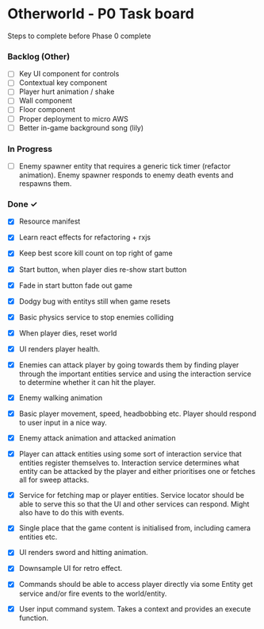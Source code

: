 # Otherworld - P0 Task board

Steps to complete before Phase 0 complete

### Backlog (Other)

- [ ] Key UI component for controls  
- [ ] Contextual key component  
- [ ] Player hurt animation / shake  
- [ ] Wall component  
- [ ] Floor component  
- [ ] Proper deployment to micro AWS  
- [ ] Better in-game background song (lily)  

### In Progress

- [ ] Enemy spawner entity that requires a generic tick timer (refactor animation). Enemy spawner responds to enemy death events and respawns them.  

### Done ✓

- [x] Resource manifest  
- [x] Learn react effects for refactoring + rxjs  
- [x] Keep best score kill count on top right of game  
- [x] Start button, when player dies re-show start button  
- [x] Fade in start button fade out game  
- [x] Dodgy bug with entitys still when game resets  
- [x] Basic physics service to stop enemies colliding  
- [x] When player dies, reset world  
- [x] UI renders player health.  
- [x] Enemies can attack player by going towards them by finding player through the important entities service and using the interaction service to determine whether it can hit the player.  
- [x] Enemy walking animation  
- [x] Basic player movement, speed, headbobbing etc. Player should respond to user input in a nice way.  
- [x] Enemy attack animation and attacked animation  
- [x] Player can attack entities using some sort of interaction service that entities register themselves to. Interaction service determines what entity can be attacked by the player and either prioritises one or fetches all for sweep attacks.  
- [x] Service for fetching map or player entities. Service locator should be able to serve this so that the UI and other services can respond. Might also have to do this with events.  
- [x] Single place that the game content is initialised from, including camera entities etc.  
- [x] UI renders sword and hitting animation.  
- [x] Downsample UI for retro effect.  
- [x] Commands should be able to access player directly via some Entity get service and/or fire events to the world/entity.  
- [x] User input command system. Takes a context and provides an execute function.  

